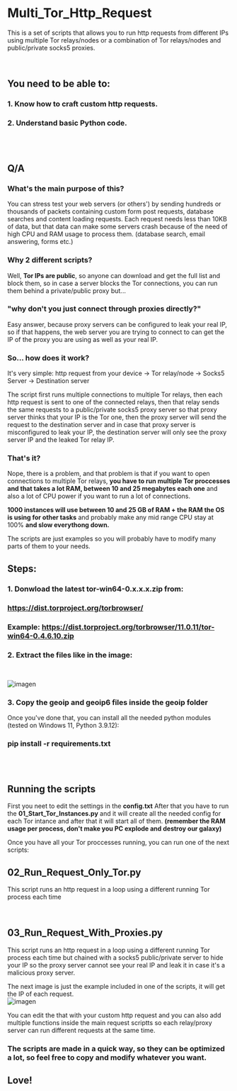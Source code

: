 # Multi_Tor_Http_Request

This is a set of scripts that allows you to run http requests from different IPs using multiple Tor relays/nodes or a combination of Tor relays/nodes and public/private socks5 proxies.

<br />

## You need to be able to:

### 1. Know how to craft custom http requests.
### 2. Understand basic Python code.

<br />
<br />

## Q/A

### What's the main purpose of this?

You can stress test your web servers (or others') by sending hundreds or thousands of packets containing custom form post requests, database searches and content loading requests.
Each request needs less than 10KB of data, but that data can make some servers crash because of the need of high CPU and RAM usage to process them.
(database search, email answering, forms etc.)



### Why 2 different scripts?

Well, **Tor IPs are public**, so anyone can download and get the full list and block them, so in case a server blocks the Tor connections,
you can run them behind a private/public proxy but... 

### "why don't you just connect through proxies directly?"

Easy answer, because proxy servers can be configured to leak your real IP, so if that happens, the web server you are trying to connect to can get the IP
of the proxy you are using as well as your real IP.

### So... how does it work?

It's very simple:
http request from your device -> Tor relay/node -> Socks5 Server -> Destination server

The script first runs multiple connections to multiple Tor relays, then each http request is sent to one of the connected relays,
then that relay sends the same requests to a public/private socks5 proxy server so that proxy server thinks that your IP is the Tor one,
then the proxy server will send the request to the destination server and in case that proxy server is misconfigured to leak your IP,
the destination server will only see the proxy server IP and the leaked Tor relay IP.


### That's it?
Nope, there is a problem, and that problem is that if you want to open connections to multiple Tor relays, **you have to run multiple Tor proccesses
and that takes a lot RAM, between 10 and 25 megabytes each one** and also a lot of CPU power if you want to run a lot of connections.

**1000 instances will use between 10 and 25 GB of RAM + the RAM the OS is using for other tasks** and probably make any mid range CPU stay at 100% **and slow
everythong down.**

The scripts are just examples so you will probably have to modify many parts of them to your needs.

## Steps:

### 1.  Donwload the latest tor-win64-0.x.x.x.zip from:
###     https://dist.torproject.org/torbrowser/
###     Example: https://dist.torproject.org/torbrowser/11.0.11/tor-win64-0.4.6.10.zip

### 2.	Extract the files like in the image:
<br />

![imagen](https://user-images.githubusercontent.com/1978099/169203804-2f36b0fe-7c73-4bdb-844d-f48e4c5c2eb8.png)

### 3.  Copy the geoip and geoip6 files inside the geoip folder

 Once you've done that, you can install all the needed python modules (tested on Windows 11, Python 3.9.12):

### pip install -r requirements.txt

<br />
<br />

## Running the scripts

First you neet to edit the settings in the **config.txt**
After that you have to run the **01_Start_Tor_Instances.py** and it will create all the needed config for each Tor intance
and after that it will start all of them. **(remember the RAM usage per process, don't make you PC explode and destroy our galaxy)**

Once you have all your Tor proccesses running, you can run one of the next scripts:

## 02_Run_Request_Only_Tor.py
This script runs an http request in a loop using a different running Tor process each time

<br />

## 03_Run_Request_With_Proxies.py
This script runs an http request in a loop using a different running Tor process each time but chained with a socks5 public/private server to hide your IP
so the proxy server cannot see your real IP and leak it in case it's a malicious proxy server.




The next image is just the example included in one of the scripts, it will get the IP of each request.
<br />
![imagen](https://user-images.githubusercontent.com/1978099/169211489-e7b95b3a-ddb0-44b4-9688-298d4510dd70.png)


You can edit the that with your custom http request and you can also add multiple functions inside the main request scriptts so each relay/proxy server
can run different requests at the same time.


### The scripts are made in a quick way, so they can be optimized a lot, so feel free to copy and modify whatever you want.

## Love!

